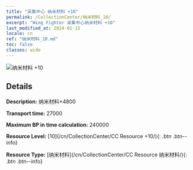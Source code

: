 ```yaml
---
title: "采集中心 纳米材料 +10"
permalink: /CollectionCenter/纳米材料_10/
excerpt: "Wing Fighter 采集中心纳米材料 +10"
last_modified_at: 2024-01-15
locale: cn
ref: "纳米材料_10.md"
toc: false
classes: wide
---
```



![纳米材料 +10](/images/cc/CC_纳米材料_6.png)

## Details

  **Description:** 纳米材料×4800

  **Transport time:** 27000

  **Maximum BP in time calculation:** 240000

  **Resource Level:** [10](/cn/CollectionCenter/CC Resource +10/){: .btn .btn--info}

  **Resource Type:** [纳米材料](/cn/CollectionCenter/CC Resource 纳米材料/){: .btn .btn--info}

